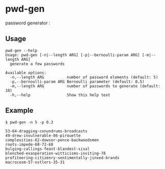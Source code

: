 # pwd-gen

password generator :

## Usage

```
pwd-gen --help
Usage: pwd-gen [-n|--length ARG] [-p|--bernoulli-param ARG] [-m|--length ARG]
  generate a few passwords

Available options:
  -n,--length ARG          number of password elements (default: 5)
  -p,--bernoulli-param ARG Bernoulli parameter (default: 0.5)
  -m,--length ARG          number of passwords to generate (default: 10)
  -h,--help                Show this help text
```


## Example

    $ pwd-gen -n 5 -p 0.3
    
    53-64-dragging-conundrums-broadcasts
    49-drew-invulnerable-86-pirouette
    complexities-62-dowser-pence-backwoodsmen
    roots-impede-68-72-68
    bulging-callings-feast-blandest-sisal
    blenched-exasperation-witticisms-inviting-78
    profiteering-citizenry-sentimentally-jinxed-brands
    macrocosm-57-ostlers-35-31

